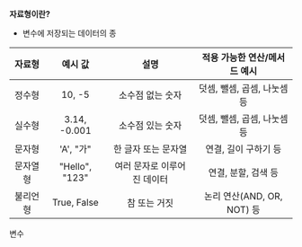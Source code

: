 **자료형이란?**
- 변수에 저장되는 데이터의 종









| 자료형  |      예시 값      |       설명        |   적용 가능한 연산/메서드 예시    |
| :--: | :------------: | :-------------: | :-------------------: |
| 정수형  |     10, -5     |    소수점 없는 숫자    |   덧셈, 뺄셈, 곱셈, 나눗셈 등   |
| 실수형  |  3.14, -0.001  |    소수점 있는 숫자    |   덧셈, 뺄셈, 곱셈, 나눗셈 등   |
| 문자형  |    'A', "가"    |   한 글자 또는 문자열   |     연결, 길이 구하기 등      |
| 문자열형 | "Hello", "123" | 여러 문자로 이루어진 데이터 |     연결, 분할, 검색 등      |
| 불리언형 |  True, False   |     참 또는 거짓     | 논리 연산(AND, OR, NOT) 등 |























변수